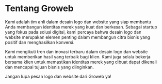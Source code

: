 # Tentang Groweb

Kami adalah tim ahli dalam desain logo dan website yang siap membantu Anda membangun identitas merek yang kuat dan berkesan. Sebagai startup yang fokus pada solusi digital, kami percaya bahwa desain logo dan website merupakan elemen penting dalam membangun citra bisnis yang positif dan menghasilkan konversi.

Kami mengikuti tren dan inovasi terbaru dalam desain logo dan website untuk memberikan hasil yang terbaik bagi klien. Kami juga selalu bekerja bersama klien untuk memastikan identitas merek yang dibuat dapat dikenali dan mencapai tujuan bisnis yang diinginkan.

Jangan lupa pesan logo dan website dari Groweb ya!